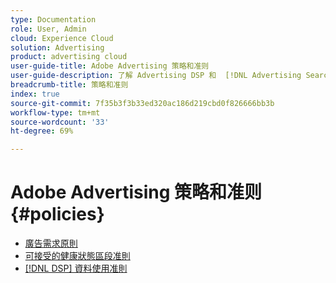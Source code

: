 ```yaml
---
type: Documentation
role: User, Admin
cloud: Experience Cloud
solution: Advertising
product: advertising cloud
user-guide-title: Adobe Advertising 策略和准则
user-guide-description: 了解 Advertising DSP 和  [!DNL Advertising Search, Social, & Commerce] 的策略和准则。
breadcrumb-title: 策略和准则
index: true
source-git-commit: 7f35b3f3b33ed320ac186d219cbd0f826666bb3b
workflow-type: tm+mt
source-wordcount: '33'
ht-degree: 69%

---
```



# Adobe Advertising 策略和准则 {#policies}

+ [廣告需求原則](/help/policies/ad-requirements-policy.md)
+ [可接受的健康狀態區段准則](/help/policies/health-segment-guidelines.md)
+ [[!DNL DSP] 資料使用准則](/help/policies/data-usage-guidelines.md)

